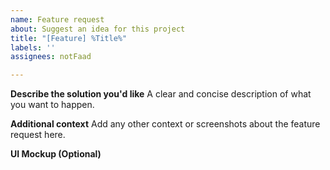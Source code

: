```yaml
---
name: Feature request
about: Suggest an idea for this project
title: "[Feature] %Title%"
labels: ''
assignees: notFaad

---
```


**Describe the solution you'd like**
A clear and concise description of what you want to happen.

**Additional context**
Add any other context or screenshots about the feature request here.

**UI Mockup (Optional)**
